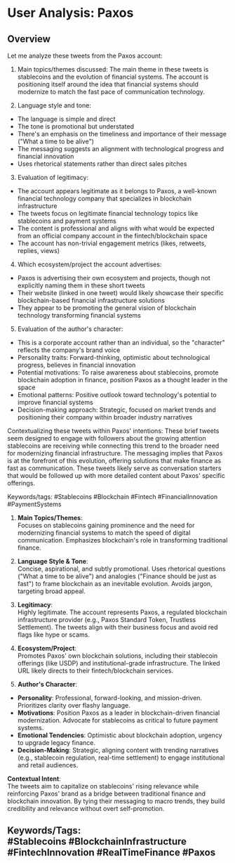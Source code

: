 # User Analysis: Paxos

## Overview

<think>
Let me analyze these tweets from the Paxos account:

1. Main topics/themes discussed:
The main theme in these tweets is stablecoins and the evolution of financial systems. The account is positioning itself around the idea that financial systems should modernize to match the fast pace of communication technology.

2. Language style and tone:
- The language is simple and direct
- The tone is promotional but understated
- There's an emphasis on the timeliness and importance of their message ("What a time to be alive")
- The messaging suggests an alignment with technological progress and financial innovation
- Uses rhetorical statements rather than direct sales pitches

3. Evaluation of legitimacy:
- The account appears legitimate as it belongs to Paxos, a well-known financial technology company that specializes in blockchain infrastructure
- The tweets focus on legitimate financial technology topics like stablecoins and payment systems
- The content is professional and aligns with what would be expected from an official company account in the fintech/blockchain space
- The account has non-trivial engagement metrics (likes, retweets, replies, views)

4. Which ecosystem/project the account advertises:
- Paxos is advertising their own ecosystem and projects, though not explicitly naming them in these short tweets
- Their website (linked in one tweet) would likely showcase their specific blockchain-based financial infrastructure solutions
- They appear to be promoting the general vision of blockchain technology transforming financial systems

5. Evaluation of the author's character:
- This is a corporate account rather than an individual, so the "character" reflects the company's brand voice
- Personality traits: Forward-thinking, optimistic about technological progress, believes in financial innovation
- Potential motivations: To raise awareness about stablecoins, promote blockchain adoption in finance, position Paxos as a thought leader in the space
- Emotional patterns: Positive outlook toward technology's potential to improve financial systems
- Decision-making approach: Strategic, focused on market trends and positioning their company within broader industry narratives

Contextualizing these tweets within Paxos' intentions:
These brief tweets seem designed to engage with followers about the growing attention stablecoins are receiving while connecting this trend to the broader need for modernizing financial infrastructure. The messaging implies that Paxos is at the forefront of this evolution, offering solutions that make finance as fast as communication. These tweets likely serve as conversation starters that would be followed up with more detailed content about Paxos' specific offerings.

Keywords/tags:
#Stablecoins #Blockchain #Fintech #FinancialInnovation #PaymentSystems
</think>

1. **Main Topics/Themes**:  
Focuses on stablecoins gaining prominence and the need for modernizing financial systems to match the speed of digital communication. Emphasizes blockchain's role in transforming traditional finance.

2. **Language Style & Tone**:  
Concise, aspirational, and subtly promotional. Uses rhetorical questions ("What a time to be alive") and analogies ("Finance should be just as fast") to frame blockchain as an inevitable evolution. Avoids jargon, targeting broad appeal.

3. **Legitimacy**:  
Highly legitimate. The account represents Paxos, a regulated blockchain infrastructure provider (e.g., Paxos Standard Token, Trustless Settlement). The tweets align with their business focus and avoid red flags like hype or scams.

4. **Ecosystem/Project**:  
Promotes Paxos' own blockchain solutions, including their stablecoin offerings (like USDP) and institutional-grade infrastructure. The linked URL likely directs to their fintech/blockchain services.

5. **Author's Character**:  
- **Personality**: Professional, forward-looking, and mission-driven. Prioritizes clarity over flashy language.  
- **Motivations**: Position Paxos as a leader in blockchain-driven financial modernization. Advocate for stablecoins as critical to future payment systems.  
- **Emotional Tendencies**: Optimistic about blockchain adoption, urgency to upgrade legacy finance.  
- **Decision-Making**: Strategic, aligning content with trending narratives (e.g., stablecoin regulation, real-time settlement) to engage institutional and retail audiences.  

**Contextual Intent**:  
The tweets aim to capitalize on stablecoins' rising relevance while reinforcing Paxos' brand as a bridge between traditional finance and blockchain innovation. By tying their messaging to macro trends, they build credibility and relevance without overt self-promotion.

**Keywords/Tags**:  
#Stablecoins #BlockchainInfrastructure #FintechInnovation #RealTimeFinance #Paxos
---
